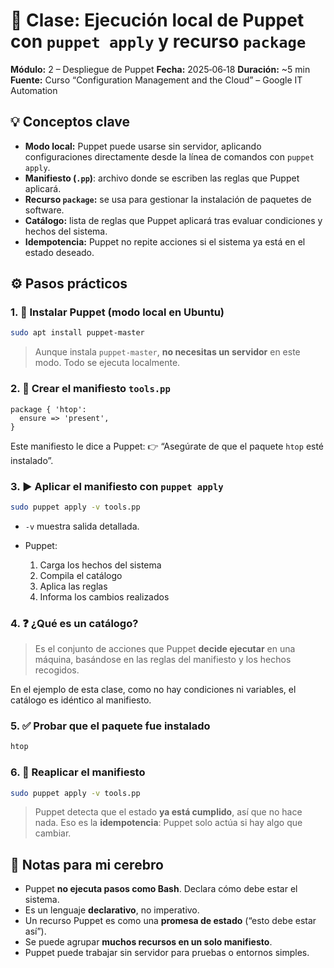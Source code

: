 # 📝 Clase: Ejecución local de Puppet con `puppet apply` y recurso `package`

**Módulo:** 2 – Despliegue de Puppet
**Fecha:** 2025‑06‑18
**Duración:** \~5 min
**Fuente:** Curso “Configuration Management and the Cloud” – Google IT Automation

## 💡 Conceptos clave

* **Modo local:** Puppet puede usarse sin servidor, aplicando configuraciones directamente desde la línea de comandos con `puppet apply`.
* **Manifiesto (`.pp`)**: archivo donde se escriben las reglas que Puppet aplicará.
* **Recurso `package`:** se usa para gestionar la instalación de paquetes de software.
* **Catálogo:** lista de reglas que Puppet aplicará tras evaluar condiciones y hechos del sistema.
* **Idempotencia:** Puppet no repite acciones si el sistema ya está en el estado deseado.



## ⚙️ Pasos prácticos

### 1. 🧩 Instalar Puppet (modo local en Ubuntu)

```bash
sudo apt install puppet-master
```

> Aunque instala `puppet-master`, **no necesitas un servidor** en este modo. Todo se ejecuta localmente.



### 2. 📄 Crear el manifiesto `tools.pp`

```puppet
package { 'htop':
  ensure => 'present',
}
```

Este manifiesto le dice a Puppet:
👉 “Asegúrate de que el paquete `htop` esté instalado”.



### 3. ▶️ Aplicar el manifiesto con `puppet apply`

```bash
sudo puppet apply -v tools.pp
```

* `-v` muestra salida detallada.
* Puppet:

  1. Carga los hechos del sistema
  2. Compila el catálogo
  3. Aplica las reglas
  4. Informa los cambios realizados

### 4. ❓ ¿Qué es un catálogo?

> Es el conjunto de acciones que Puppet **decide ejecutar** en una máquina, basándose en las reglas del manifiesto y los hechos recogidos.

En el ejemplo de esta clase, como no hay condiciones ni variables, el catálogo es idéntico al manifiesto.



### 5. ✅ Probar que el paquete fue instalado

```bash
htop
```



### 6. 🔁 Reaplicar el manifiesto

```bash
sudo puppet apply -v tools.pp
```

> Puppet detecta que el estado **ya está cumplido**, así que no hace nada.
> Eso es la **idempotencia**: Puppet solo actúa si hay algo que cambiar.



## 🧠 Notas para mi cerebro

* Puppet **no ejecuta pasos como Bash**. Declara cómo debe estar el sistema.
* Es un lenguaje **declarativo**, no imperativo.
* Un recurso Puppet es como una **promesa de estado** (“esto debe estar así”).
* Se puede agrupar **muchos recursos en un solo manifiesto**.
* Puppet puede trabajar sin servidor para pruebas o entornos simples.
